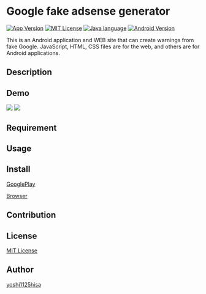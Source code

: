 # Google fake adsense generator

[![App Version](https://img.shields.io/badge/version-0.1.7-orange.svg?style=flat)](APP_VERSION)
[![MIT License](http://img.shields.io/badge/license-MIT-blue.svg?style=flat)](LICENSE)
[![Java language](https://img.shields.io/badge/language-Java-green.svg?style=flat)](LANGUAGE)
[![Android Version](https://img.shields.io/badge/android-5.1~-orange.svg?style=flat)](ANDROID_VERSION)

This is an Android application and WEB site that can create warnings from fake Google. JavaScript, HTML, CSS files are for the web, and others are for Android applications.

## Description

## Demo
<img src="https://lh3.googleusercontent.com/yzMkis7hWwh6NjRrswDNgiXUAJnHxO4T4JT0NzsjjKWRJ3Cd3J4Y0p-l4z76_sJn0Ks" style="width=50%">
<img src="https://lh3.googleusercontent.com/djgm9qTohzE7-qRGNngRr90HXFXBz6vTUW7CccTrtTGvKQCztgV4-oRrE8MbkCFRyQ" style="width=50%">

## Requirement

## Usage

## Install
[GooglePlay](https://play.google.com/store/apps/details?id=com.developer.yoshi1125hisa.googlealert)

[Browser](https://yoshi1125hisa.github.io/ad-generator/URLform.html)

## Contribution


## License
[MIT License]()

## Author

[yoshi1125hisa](https://github.com/yoshi1125hisa)
